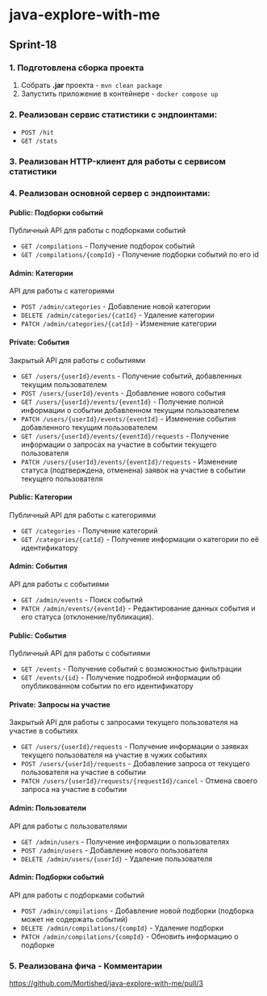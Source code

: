 # java-explore-with-me

## Sprint-18

### 1. Подготовлена сборка проекта
1. Собрать **.jar** проекта - `mvn clean package`
2. Запустить приложение в контейнере - `docker compose up`

### 2. Реализован сервис статистики c эндпоинтами:

- `POST /hit`
- `GET /stats`

### 3. Реализован HTTP-клиент для работы с сервисом статистики

### 4. Реализован основной сервер с эндпоинтами:

#### Public: Подборки событий
Публичный API для работы с подборками событий
- `GET /compilations` - Получение подборок событий
- `GET /compilations/{compId}` - Получение подборки событий по его id

#### Admin: Категории
API для работы с категориями
- `POST /admin/categories` - Добавление новой категории
- `DELETE /admin/categories/{catId}` - Удаление категории
- `PATCH /admin/categories/{catId}` - Изменение категории

#### Private: События
Закрытый API для работы с событиями
- `GET /users/{userId}/events` - Получение событий, добавленных текущим пользователем
- `POST /users/{userId}/events` - Добавление нового события
- `GET /users/{userId}/events/{eventId}` - Получение полной информации о событии добавленном текущим пользователем
- `PATCH /users/{userId}/events/{eventId}` - Изменение события добавленного текущим пользователем
- `GET /users/{userId}/events/{eventId}/requests` - Получение информации о запросах на участие в событии текущего пользователя
- `PATCH /users/{userId}/events/{eventId}/requests` - Изменение статуса (подтверждена, отменена) заявок на участие в событии текущего пользователя

#### Public: Категории
Публичный API для работы с категориями
- `GET /categories` - Получение категорий
- `GET /categories/{catId}` - Получение информации о категории по её идентификатору

#### Admin: События
API для работы с событиями
- `GET /admin/events` - Поиск событий
- `PATCH /admin/events/{eventId}` - Редактирование данных события и его статуса (отклонение/публикация).

#### Public: События
Публичный API для работы с событиями
- `GET /events` - Получение событий с возможностью фильтрации
- `GET /events/{id}` - Получение подробной информации об опубликованном событии по его идентификатору

#### Private: Запросы на участие
Закрытый API для работы с запросами текущего пользователя на участие в событиях
- `GET /users/{userId}/requests` - Получение информации о заявках текущего пользователя на участие в чужих событиях
- `POST /users/{userId}/requests` - Добавление запроса от текущего пользователя на участие в событии
- `PATCH /users/{userId}/requests/{requestId}/cancel` - Отмена своего запроса на участие в событии

#### Admin: Пользователи
API для работы с пользователями
- `GET /admin/users` - Получение информации о пользователях
- `POST /admin/users` - Добавление нового пользователя
- `DELETE /admin/users/{userId}` - Удаление пользователя

#### Admin: Подборки событий
API для работы с подборками событий
- `POST /admin/compilations` - Добавление новой подборки (подборка может не содержать событий)
- `DELETE /admin/compilations/{compId}` - Удаление подборки
- `PATCH /admin/compilations/{compId}` - Обновить информацию о подборке

### 5. Реализована фича - Комментарии
https://github.com/Mortished/java-explore-with-me/pull/3
